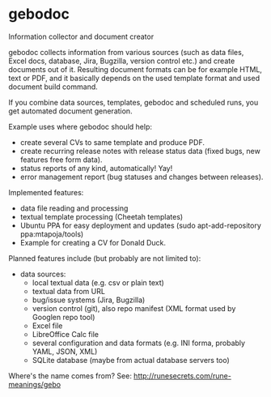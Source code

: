 gebodoc
=======

Information collector and document creator

gebodoc collects information from various sources (such as data files,
Excel docs, database, Jira, Bugzilla, version control etc.) and create documents
out of it. Resulting document formats can be for example HTML, text or PDF, and
it basically depends on the used template format and used document build command.

If you combine data sources, templates, gebodoc and scheduled runs, you get
automated document generation.

Example uses where gebodoc should help:
- create several CVs to same template and produce PDF.
- create recurring release notes with release status data (fixed bugs, new features
  free form data).
- status reports of any kind, automatically! Yay!
- error management report (bug statuses and changes between releases).

Implemented features:
- data file reading and processing
- textual template processing (Cheetah templates)
- Ubuntu PPA for easy deployment and updates (sudo apt-add-repository ppa:mtapoja/tools)
- Example for creating a CV for Donald Duck.

Planned features include (but probably are not limited to):
- data sources:
  * local textual data (e.g. csv or plain text)
  * textual data from URL
  * bug/issue systems (Jira, Bugzilla)
  * version control (git), also repo manifest (XML format used by Googlen repo tool)
  * Excel file
  * LibreOffice Calc file
  * several configuration and data formats (e.g. INI forma, probably YAML, JSON, XML)
  * SQLite database (maybe from actual database servers too)

Where's the name comes from?
See: http://runesecrets.com/rune-meanings/gebo
